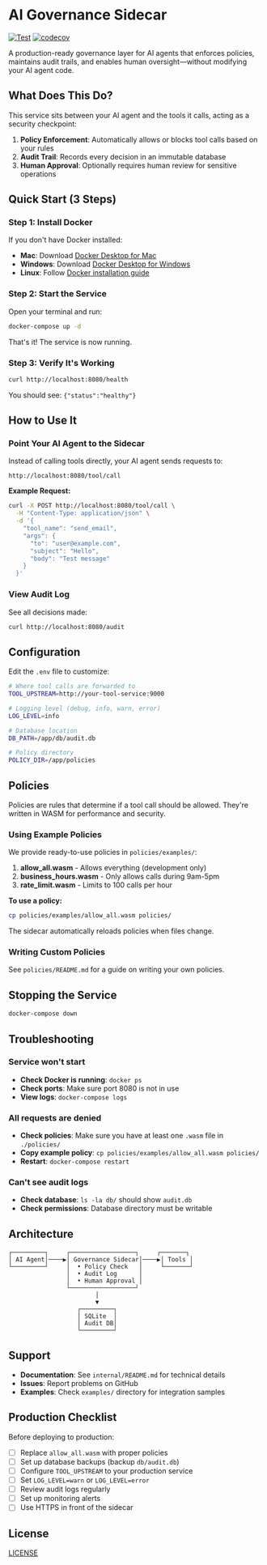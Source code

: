 # AI Governance Sidecar

[![Test](https://github.com/dagbolade/ai-governance-sidecar/workflows/Test/badge.svg)](https://github.com/dagbolade/ai-governance-sidecar/actions)
[![codecov](https://codecov.io/gh/dagbolade/ai-governance-sidecar/branch/main/graph/badge.svg)](https://codecov.io/gh/dagbolade/ai-governance-sidecar)

A production-ready governance layer for AI agents that enforces policies, maintains audit trails, and enables human oversight—without modifying your AI agent code.

## What Does This Do?

This service sits between your AI agent and the tools it calls, acting as a security checkpoint:

1. **Policy Enforcement**: Automatically allows or blocks tool calls based on your rules
2. **Audit Trail**: Records every decision in an immutable database
3. **Human Approval**: Optionally requires human review for sensitive operations

## Quick Start (3 Steps)

### Step 1: Install Docker

If you don't have Docker installed:
- **Mac**: Download [Docker Desktop for Mac](https://www.docker.com/products/docker-desktop)
- **Windows**: Download [Docker Desktop for Windows](https://www.docker.com/products/docker-desktop)
- **Linux**: Follow [Docker installation guide](https://docs.docker.com/engine/install/)

### Step 2: Start the Service

Open your terminal and run:

```bash
docker-compose up -d
```

That's it! The service is now running.

### Step 3: Verify It's Working

```bash
curl http://localhost:8080/health
```

You should see: `{"status":"healthy"}`

## How to Use It

### Point Your AI Agent to the Sidecar

Instead of calling tools directly, your AI agent sends requests to:
```
http://localhost:8080/tool/call
```

**Example Request:**
```bash
curl -X POST http://localhost:8080/tool/call \
  -H "Content-Type: application/json" \
  -d '{
    "tool_name": "send_email",
    "args": {
      "to": "user@example.com",
      "subject": "Hello",
      "body": "Test message"
    }
  }'
```

### View Audit Log

See all decisions made:
```bash
curl http://localhost:8080/audit
```

## Configuration

Edit the `.env` file to customize:

```bash
# Where tool calls are forwarded to
TOOL_UPSTREAM=http://your-tool-service:9000

# Logging level (debug, info, warn, error)
LOG_LEVEL=info

# Database location
DB_PATH=/app/db/audit.db

# Policy directory
POLICY_DIR=/app/policies
```

## Policies

Policies are rules that determine if a tool call should be allowed. They're written in WASM for performance and security.

### Using Example Policies

We provide ready-to-use policies in `policies/examples/`:

1. **allow_all.wasm** - Allows everything (development only)
2. **business_hours.wasm** - Only allows calls during 9am-5pm
3. **rate_limit.wasm** - Limits to 100 calls per hour

**To use a policy:**
```bash
cp policies/examples/allow_all.wasm policies/
```

The sidecar automatically reloads policies when files change.

### Writing Custom Policies

See `policies/README.md` for a guide on writing your own policies.

## Stopping the Service

```bash
docker-compose down
```

## Troubleshooting

### Service won't start
- **Check Docker is running**: `docker ps`
- **Check ports**: Make sure port 8080 is not in use
- **View logs**: `docker-compose logs`

### All requests are denied
- **Check policies**: Make sure you have at least one `.wasm` file in `./policies/`
- **Copy example policy**: `cp policies/examples/allow_all.wasm policies/`
- **Restart**: `docker-compose restart`

### Can't see audit logs
- **Check database**: `ls -la db/` should show `audit.db`
- **Check permissions**: Database directory must be writable

## Architecture

```
┌─────────┐     ┌──────────────────┐     ┌───────┐
│ AI Agent│────▶│ Governance Sidecar│────▶│ Tools │
└─────────┘     │  • Policy Check   │     └───────┘
                │  • Audit Log      │
                │  • Human Approval │
                └──────────────────┘
                        │
                        ▼
                   ┌─────────┐
                   │ SQLite  │
                   │ Audit DB│
                   └─────────┘
```

## Support

- **Documentation**: See `internal/README.md` for technical details
- **Issues**: Report problems on GitHub
- **Examples**: Check `examples/` directory for integration samples

## Production Checklist

Before deploying to production:

- [ ] Replace `allow_all.wasm` with proper policies
- [ ] Set up database backups (backup `db/audit.db`)
- [ ] Configure `TOOL_UPSTREAM` to your production service
- [ ] Set `LOG_LEVEL=warn` or `LOG_LEVEL=error`
- [ ] Review audit logs regularly
- [ ] Set up monitoring alerts
- [ ] Use HTTPS in front of the sidecar

## License
[LICENSE](https://github.com/dagbolade/AgentGov/blob/main/LICENSE)
